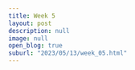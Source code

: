 ```yaml
---
title: Week 5
layout: post
description: null
image: null
open_blog: true
suburl: "2023/05/13/week_05.html"
---
```


